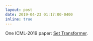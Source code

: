 ```yaml
---
layout: post
date: 2019-04-23 01:17:00-0400
inline: true
---
```


One ICML-2019 paper: [Set Transformer](/publications/#pmlr-v97-lee19d).
